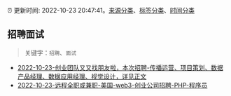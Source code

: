 :alarm_clock: 更新时间: 2022-10-23 20:47:41。[来源分类](../README.md)、[标签分类](../TAGS.md)、[时间分类](../TIMELINE.md)

## 招聘面试


> 关键字：`招聘`、`面试`



- [2022-10-23-创业团队又又找朋友啦，本次招聘-传播运营、项目策划、数据产品经理、数据应用经理、视觉设计，详见正文](https://www.v2ex.com/t/889226) 
- [2022-10-23-远程全职或兼职-美国-web3-创业公司招聘-PHP-程序员](https://www.v2ex.com/t/889211) 